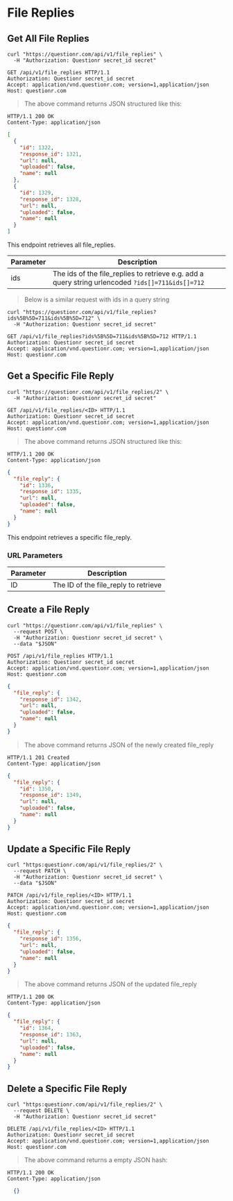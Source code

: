 # File Replies

## Get All File Replies

```shell
curl "https://questionr.com/api/v1/file_replies" \
  -H "Authorization: Questionr secret_id secret"
```

```http
GET /api/v1/file_replies HTTP/1.1
Authorization: Questionr secret_id secret
Accept: application/vnd.questionr.com; version=1,application/json
Host: questionr.com
```

> The above command returns JSON structured like this:

```http
HTTP/1.1 200 OK
Content-Type: application/json
```
```json
[
  {
    "id": 1322,
    "response_id": 1321,
    "url": null,
    "uploaded": false,
    "name": null
  },
  {
    "id": 1329,
    "response_id": 1328,
    "url": null,
    "uploaded": false,
    "name": null
  }
]
```

This endpoint retrieves all file_replies.


Parameter | Description
--------- | -----------
ids | The ids of the file_replies to retrieve e.g. add a query string urlencoded `?ids[]=711&ids[]=712`

> Below is a similar request with ids in a query string

```shell
curl "https://questionr.com/api/v1/file_replies?ids%5B%5D=711&ids%5B%5D=712" \
  -H "Authorization: Questionr secret_id secret"
```
```http
GET /api/v1/file_replies?ids%5B%5D=711&ids%5B%5D=712 HTTP/1.1
Authorization: Questionr secret_id secret
Accept: application/vnd.questionr.com; version=1,application/json
Host: questionr.com
```

## Get a Specific File Reply

```shell
curl "https://questionr.com/api/v1/file_replies/2" \
  -H "Authorization: Questionr secret_id secret"
```

```http
GET /api/v1/file_replies/<ID> HTTP/1.1
Authorization: Questionr secret_id secret
Accept: application/vnd.questionr.com; version=1,application/json
Host: questionr.com
```

> The above command returns JSON structured like this:

```http
HTTP/1.1 200 OK
Content-Type: application/json
```
```json
{
  "file_reply": {
    "id": 1336,
    "response_id": 1335,
    "url": null,
    "uploaded": false,
    "name": null
  }
}
```

This endpoint retrieves a specific file_reply.

### URL Parameters

Parameter | Description
--------- | -----------
ID | The ID of the file_reply to retrieve



## Create a File Reply



```shell
curl "https://questionr.com/api/v1/file_replies" \
  --request POST \
  -H "Authorization: Questionr secret_id secret" \
  --data "$JSON"
```

```http
POST /api/v1/file_replies HTTP/1.1
Authorization: Questionr secret_id secret
Accept: application/vnd.questionr.com; version=1,application/json
Host: questionr.com
```
```json
{
  "file_reply": {
    "response_id": 1342,
    "url": null,
    "uploaded": false,
    "name": null
  }
}
```

> The above command returns JSON of the newly created file_reply

```http
HTTP/1.1 201 Created
Content-Type: application/json
```
```json
{
  "file_reply": {
    "id": 1350,
    "response_id": 1349,
    "url": null,
    "uploaded": false,
    "name": null
  }
}
```

## Update a Specific File Reply



```shell
curl "https:questionr.com/api/v1/file_replies/2" \
  --request PATCH \
  -H "Authorization: Questionr secret_id secret" \
  --data "$JSON"
```
```http
PATCH /api/v1/file_replies/<ID> HTTP/1.1
Authorization: Questionr secret_id secret
Accept: application/vnd.questionr.com; version=1,application/json
Host: questionr.com
```
```json
{
  "file_reply": {
    "response_id": 1356,
    "url": null,
    "uploaded": false,
    "name": null
  }
}
```

> The above command returns JSON of the updated file_reply

```http
HTTP/1.1 200 OK
Content-Type: application/json
```
```json
{
  "file_reply": {
    "id": 1364,
    "response_id": 1363,
    "url": null,
    "uploaded": false,
    "name": null
  }
}
```


## Delete a Specific File Reply



```shell
curl "https:questionr.com/api/v1/file_replies/2" \
  --request DELETE \
  -H "Authorization: Questionr secret_id secret"
```

```http
DELETE /api/v1/file_replies/<ID> HTTP/1.1
Authorization: Questionr secret_id secret
Accept: application/vnd.questionr.com; version=1,application/json
Host: questionr.com
```

> The above command returns a empty JSON hash:

```http
HTTP/1.1 200 OK
Content-Type: application/json
```
```json
  {}
```

